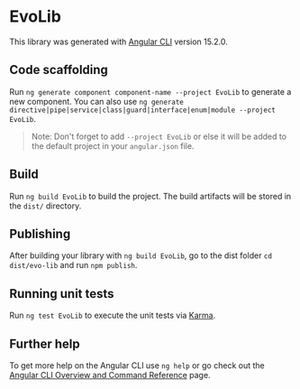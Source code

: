 # EvoLib

This library was generated with [Angular CLI](https://github.com/angular/angular-cli) version 15.2.0.

## Code scaffolding

Run `ng generate component component-name --project EvoLib` to generate a new component. You can also use `ng generate directive|pipe|service|class|guard|interface|enum|module --project EvoLib`.
> Note: Don't forget to add `--project EvoLib` or else it will be added to the default project in your `angular.json` file. 

## Build

Run `ng build EvoLib` to build the project. The build artifacts will be stored in the `dist/` directory.

## Publishing

After building your library with `ng build EvoLib`, go to the dist folder `cd dist/evo-lib` and run `npm publish`.

## Running unit tests

Run `ng test EvoLib` to execute the unit tests via [Karma](https://karma-runner.github.io).

## Further help

To get more help on the Angular CLI use `ng help` or go check out the [Angular CLI Overview and Command Reference](https://angular.io/cli) page.
